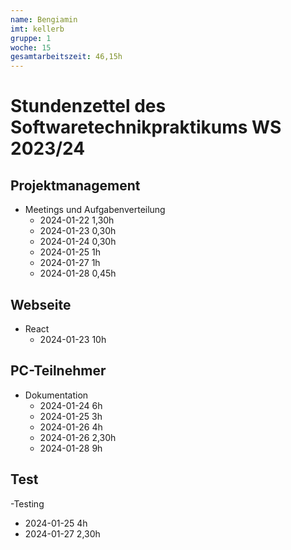 ```yaml
---
name: Bengiamin
imt: kellerb
gruppe: 1
woche: 15
gesamtarbeitszeit: 46,15h
---
```


# Stundenzettel des Softwaretechnikpraktikums WS 2023/24


## Projektmanagement
- Meetings und Aufgabenverteilung
  - 2024-01-22 1,30h
  - 2024-01-23 0,30h
  - 2024-01-24 0,30h
  - 2024-01-25 1h
  - 2024-01-27 1h
  - 2024-01-28 0,45h
  

## Webseite

- React
  - 2024-01-23 10h

## PC-Teilnehmer

- Dokumentation
  - 2024-01-24 6h
  - 2024-01-25 3h
  - 2024-01-26 4h
  - 2024-01-26 2,30h
  - 2024-01-28 9h

## Test
-Testing
  - 2024-01-25 4h
  - 2024-01-27 2,30h
